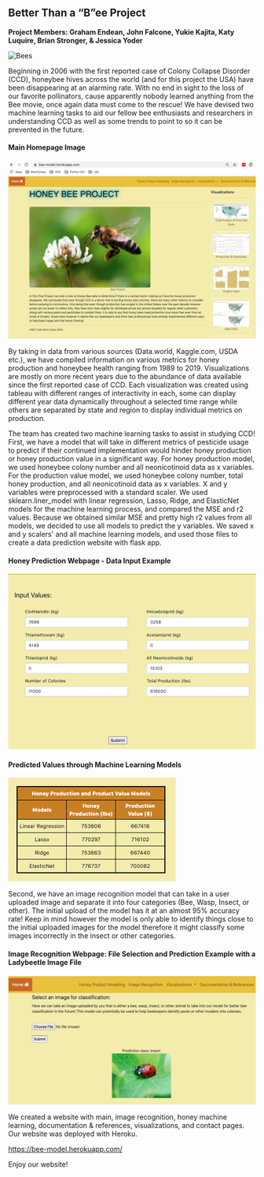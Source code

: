 ## Better Than a “B”ee Project

**Project Members: Graham Endean, John Falcone, Yukie Kajita, Katy Luquire, Brian Stronger, & Jessica Yoder**

![Bees](static/img/Bees-for-Test.png)
 
Beginning in 2006 with the first reported case of Colony Collapse Disorder (CCD), honeybee hives across the world (and for this project the USA) have been disappearing at an alarming rate. With no end in sight to the loss of our favorite pollinators, cause apparently nobody learned anything from the Bee movie, once again data must come to the rescue! We have devised two machine learning tasks to aid our fellow bee enthusiasts and researchers in understanding CCD as well as some trends to point to so it can be prevented in the future.


#### Main Homepage Image
![main_page](Read_Me_Image/main_page.png)


By taking in data from various sources (Data.world, Kaggle.com, USDA etc.), we have compiled information on various metrics for honey production and honeybee health ranging from 1989 to 2019.  Visualizations are mostly on more recent years due to the abundance of data available since the first reported case of CCD. Each visualization was created using tableau with different ranges of interactivity in each, some can display different year data dynamically throughout a selected time range while others are separated by state and region to display individual metrics on production.

The team has created two machine learning tasks to assist in studying CCD! First, we have a model that will take in different metrics of pesticide usage to predict if their continued implementation would hinder honey production or honey production value in a significant way. For honey production model, we used honeybee colony number and all neonicotinoid data as x variables. For the production value model, we used honeybee colony number, total honey production, and all neonicotinoid data as x variables. X and y variables were preprocessed with a standard scaler. We used sklearn.liner_model with linear regression, Lasso, Ridge, and ElasticNet models for the machine learning process, and compared the MSE and r2 values. Because we obtained similar MSE and pretty high r2 values from all models, we decided to use all models to predict the y variables. We saved x and y scalers' and all machine learning models, and used those files to create a data prediction website with flask app.


#### Honey Prediction Webpage - Data Input Example
 ![prediction_page](Read_Me_Image/input-data.png)


#### Predicted Values through Machine Learning Models
 ![prediction_page](Read_Me_Image/linear-ML-prediction.png)



Second, we have an image recognition model that can take in a user uploaded image and separate it into four categories (Bee, Wasp, Insect, or other). The initial upload of the model has it at an almost 95% accuracy rate! Keep in mind however the model is only able to identify things close to the initial uploaded images for the model therefore it might classify some images incorrectly in the insect or other categories.


#### Image Recognition Webpage: File Selection and Prediction Example with a Ladybeetle Image File
 ![prediction_page](Read_Me_Image/machine-learning-image.png)


We created a website with main, image recognition, honey machine learning, documentation & references, visualizations, and contact pages. Our website was deployed with Heroku. 

https://bee-model.herokuapp.com/

Enjoy our website!
